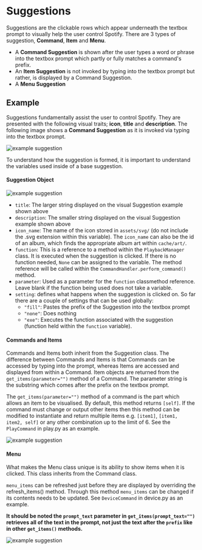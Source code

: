 # Suggestions
Suggestions are the clickable rows which appear underneath the textbox prompt to visually help the user control
Spotify. There are 3 types of suggestion, **Command**, **Item** and **Menu**.
- A **Command Suggestion** is shown after the user types a word or phrase into the textbox prompt which partly or fully matches a command's prefix.
- An **Item Suggestion** is not invoked by typing into the textbox prompt but rather, is displayed by
a Command Suggestion.
- A **Menu Suggestion**


## Example

Suggestions fundamentally assist the user to control Spotify. They are presented with the following visual traits;
**icon**, **title** and **description**.
The following image shows a **Command Suggestion** as it is invoked via typing into the textbox prompt.

![example suggestion](../../assets/img/example_suggestion.jpg)

To understand how the suggestion is formed, it is important to understand the variables used inside of a base suggestion.

#### Suggestion Object
![example suggestion](../../assets/img/SuggestionClassDiagram.jpg)

- `title`: The larger string displayed on the visual Suggestion example shown above
- `description`: The smaller string displayed on the visual Suggestion example shown above
- `icon_name`: The name of the icon stored in `assets/svg/` (do not include the .svg extension within this variable). The
`icon_name` can also be the id of an album, which finds the appropriate album art within `cache/art/`.
- `function`: This is a reference to a method within the `PlaybackManager` class. It is executed when the suggestion is clicked.
If there is no function needed, `None` can be assigned to the variable. The method reference will be called within the
`CommandHandler.perform_command()` method.
- `parameter`: Used as a parameter for the `function` classmethod reference. Leave blank if the function being used does
not take a variable.
- `setting`: defines what happens when the suggestion is clicked on. So far there are a couple of settings that can be
used globally:
    - `"fill"`: Pastes the prefix of the Suggestion into the textbox prompt
    - `"none"`: Does nothing
    - `"exe"`: Executes the function associated with the suggestion (function held within the `function` variable).

#### Commands and Items
Commands and Items both inherit from the Suggestion class. The difference between Commands and Items is that
Commands can be accessed by typing into the prompt, whereas Items are accessed and displayed from within
a Command. Item objects are returned from the `get_items(parameter="")` method of a Command. The parameter string is
the substring which comes after the prefix on the textbox prompt.

The `get_items(parameter="")` method of a command is the part which allows an item to be visualised. By default,
this method returns `[self]`. If the command must change or output other items then this method can be modified to
instantiate and return multiple items e.g. `[item1]`, `[item1, item2, self]` or any other combination up to the limit of 6.
See the `PlayCommand` in play.py as an example.

![example suggestion](../../assets/img/SuggestionItemCommandClassDiagram.jpg)

#### Menu
What makes the Menu class unique is its ability to show items when it is clicked. This class inherits from the Command
class.

`menu_items` can be refreshed just before they are displayed by overriding the refresh_items() method. Through this
method `menu_items` can be changed if its contents needs to be updated. See `DeviceCommand` in device.py as an example.

**It should be noted the `prompt_text` parameter in `get_items(prompt_text="")` retrieves all of the text in the prompt,
not just the text after the `prefix` like in other `get_items()` methods.**

![example suggestion](../../assets/img/MenuClassDiagram.jpg)
